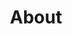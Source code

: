 ---
title: About
about:
  body: Nolan Hue fosters social development opportunities which positively influences  people and communities.
  values:
    - Professional Development
    - Empowerment
    - Youth
    - Excellence
    - Integrity 
  button: 
    text: Read more
    link: "#"
  stats:
    - value: 30
      label: Members
    - value: 200
      label: Alumni
    - value: 8
      label: Events <br/> Hosted
    - value: 4
      label: Years
    - value: 12
      label: Partners
---